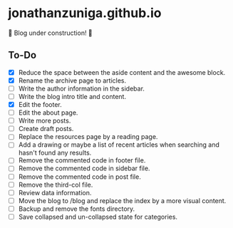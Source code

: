 # jonathanzuniga.github.io

🚧 Blog under construction! 🚧

## To-Do

- [x] Reduce the space between the aside content and the awesome block.
- [x] Rename the archive page to articles.
- [ ] Write the author information in the sidebar.
- [ ] Write the blog intro title and content.
- [x] Edit the footer.
- [ ] Edit the about page.
- [ ] Write more posts.
- [ ] Create draft posts.
- [ ] Replace the resources page by a reading page.
- [ ] Add a drawing or maybe a list of recent articles when searching and hasn't found any results.
- [ ] Remove the commented code in footer file.
- [ ] Remove the commented code in sidebar file.
- [ ] Remove the commented code in post file.
- [ ] Remove the third-col file.
- [ ] Review data information.
- [ ] Move the blog to /blog and replace the index by a more visual content.
- [ ] Backup and remove the fonts directory.
- [ ] Save collapsed and un-collapsed state for categories.